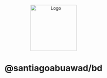 <p align="center">
  <img src="https://cdn.iconscout.com/icon/free/png-256/free-database-827-444649.png?f=webp" alt="Logo" width="150" height="150" />
  <h1 align="center">@santiagoabuawad/bd</h1>
</p>
